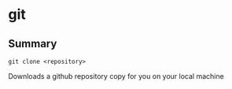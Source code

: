 # git

## Summary

```git
git clone <repository>
```
Downloads a github repository copy for you on your local machine

